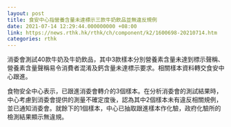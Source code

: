 ```yaml
---
layout: post
title: 食安中心指營養含量未達標示三款牛奶飲品並無違反規例
date: 2021-07-14 12:29:44.000000000 +08:00
link: https://news.rthk.hk/rthk/ch/component/k2/1600698-20210714.htm
categories: rthk
---
```


消委會測試40款牛奶及牛奶飲品，其中3款樣本分別營養素含量未達到標示聲稱、營養素含量聲稱易令消費者混淆及鈣含量未達標示要求。相關樣本資料轉交食安中心跟進。

食物安全中心表示，已跟進消委會轉介的3個樣本。在分析消委會的測試結果時，中心考慮到消委會提供的測量不確定度後，認為其中2個樣本未有違反相關規例，並已通知消委會。就餘下的1個樣本，中心已抽取跟進樣本作化驗，政府化驗所的檢測結果顯示無違規。
